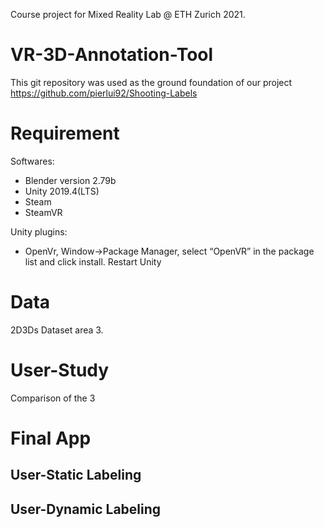 Course project for Mixed Reality Lab @ ETH Zurich 2021.
# VR-3D-Annotation-Tool
This git repository was used as the ground foundation of our project
https://github.com/pierlui92/Shooting-Labels

# Requirement 
Softwares: 
- Blender version 2.79b 
- Unity 2019.4(LTS)
- Steam 
- SteamVR

Unity plugins: 
- OpenVr, Window->Package Manager, select “OpenVR” in the package list and click install. Restart Unity
# Data
2D3Ds Dataset area 3.

# User-Study

Comparison of the 3

# Final App 

## User-Static Labeling 

## User-Dynamic Labeling
